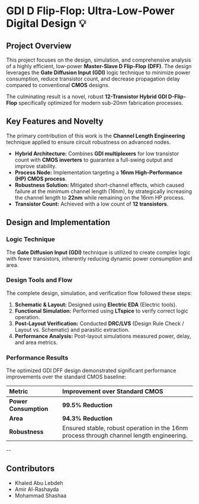 # GDI D Flip-Flop: Ultra-Low-Power Digital Design 💡

## Project Overview

This project focuses on the design, simulation, and comprehensive analysis of a highly efficient, low-power **Master-Slave D Flip-Flop (DFF)**. The design leverages the **Gate Diffusion Input (GDI)** logic technique to minimize power consumption, reduce transistor count, and decrease propagation delay compared to conventional **CMOS** designs.

The culminating result is a novel, robust **12-Transistor Hybrid GDI D-Flip-Flop** specifically optimized for modern sub-20nm fabrication processes.

## Key Features and Novelty

The primary contribution of this work is the **Channel Length Engineering** technique applied to ensure circuit robustness on advanced nodes.

* **Hybrid Architecture:** Combines **GDI multiplexers** for low transistor count with **CMOS inverters** to guarantee a full-swing output and improve stability.
* **Process Node:** Implementation targeting a **16nm High-Performance (HP) CMOS process**.
* **Robustness Solution:** Mitigated short-channel effects, which caused failure at the minimum channel length (16nm), by strategically increasing the channel length to **22nm** while remaining on the 16nm HP process.
* **Transistor Count:** Achieved with a low count of **12 transistors**.

## Design and Implementation

### Logic Technique
The **Gate Diffusion Input (GDI)** technique is utilized to create complex logic with fewer transistors, inherently reducing dynamic power consumption and area.

### Design Tools and Flow
The complete design, simulation, and verification flow followed these steps:

1.  **Schematic & Layout:** Designed using **Electric EDA** (Electric tools).
2.  **Functional Simulation:** Performed using **LTspice** to verify correct logic operation.
3.  **Post-Layout Verification:** Conducted **DRC/LVS** (Design Rule Check / Layout vs. Schematic) and parasitic extraction.
4.  **Performance Analysis:** Post-layout simulations measured power, delay, and area metrics.

### Performance Results

The optimized GDI DFF design demonstrated significant performance improvements over the standard CMOS baseline:

| Metric | Improvement over Standard CMOS |
| :--- | :--- |
| **Power Consumption** | **99.5% Reduction** |
| **Area** | **94.3% Reduction** |
| **Robustness** | Ensured stable, robust operation in the 16nm process through channel length engineering. |

--

## Contributors

* Khaled Abu Lebdeh
* Amir Al-Rashayda
* Mohammad Shashaa
